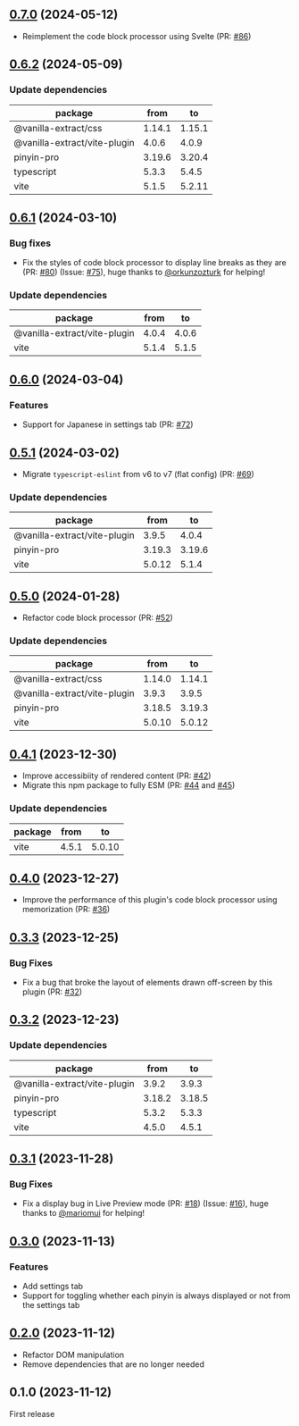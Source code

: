 ## [0.7.0](https://github.com/0918nobita/obsidian-zhongwen-block/compare/0.6.2...0.7.0) (2024-05-12)

-   Reimplement the code block processor using Svelte (PR: [#86](https://github.com/0918nobita/obsidian-zhongwen-block/pull/86))

## [0.6.2](https://github.com/0918nobita/obsidian-zhongwen-block/compare/0.6.1...0.6.2) (2024-05-09)

### Update dependencies

| package                      | from   | to     |
| ---------------------------- | ------ | ------ |
| @vanilla-extract/css         | 1.14.1 | 1.15.1 |
| @vanilla-extract/vite-plugin | 4.0.6  | 4.0.9  |
| pinyin-pro                   | 3.19.6 | 3.20.4 |
| typescript                   | 5.3.3  | 5.4.5  |
| vite                         | 5.1.5  | 5.2.11 |

## [0.6.1](https://github.com/0918nobita/obsidian-zhongwen-block/compare/0.6.0...0.6.1) (2024-03-10)

### Bug fixes

-   Fix the styles of code block processor to display line breaks as they are (PR: [#80](https://github.com/0918nobita/obsidian-zhongwen-block/issues/80)) (Issue: [#75](https://github.com/0918nobita/obsidian-zhongwen-block/issues/75)), huge thanks to [@orkunzozturk](https://github.com/orkunzozturk) for helping!

### Update dependencies

| package                      | from  | to    |
| ---------------------------- | ----- | ----- |
| @vanilla-extract/vite-plugin | 4.0.4 | 4.0.6 |
| vite                         | 5.1.4 | 5.1.5 |

## [0.6.0](https://github.com/0918nobita/obsidian-zhongwen-block/compare/0.5.1...0.6.0) (2024-03-04)

### Features

-   Support for Japanese in settings tab (PR: [#72](https://github.com/0918nobita/obsidian-zhongwen-block/pull/72))

## [0.5.1](https://github.com/0918nobita/obsidian-zhongwen-block/compare/0.5.0...0.5.1) (2024-03-02)

-   Migrate `typescript-eslint` from v6 to v7 (flat config) (PR: [#69](https://github.com/0918nobita/obsidian-zhongwen-block/pull/69))

### Update dependencies

| package                      | from   | to     |
| ---------------------------- | ------ | ------ |
| @vanilla-extract/vite-plugin | 3.9.5  | 4.0.4  |
| pinyin-pro                   | 3.19.3 | 3.19.6 |
| vite                         | 5.0.12 | 5.1.4  |

## [0.5.0](https://github.com/0918nobita/obsidian-zhongwen-block/compare/0.4.1...0.5.0) (2024-01-28)

-   Refactor code block processor (PR: [#52](https://github.com/0918nobita/obsidian-zhongwen-block/pull/52))

### Update dependencies

| package                      | from   | to     |
| ---------------------------- | ------ | ------ |
| @vanilla-extract/css         | 1.14.0 | 1.14.1 |
| @vanilla-extract/vite-plugin | 3.9.3  | 3.9.5  |
| pinyin-pro                   | 3.18.5 | 3.19.3 |
| vite                         | 5.0.10 | 5.0.12 |

## [0.4.1](https://github.com/0918nobita/obsidian-zhongwen-block/compare/0.4.0...0.4.1) (2023-12-30)

-   Improve accessibiity of rendered content (PR: [#42](https://github.com/0918nobita/obsidian-zhongwen-block/pull/42))
-   Migrate this npm package to fully ESM (PR: [#44](https://github.com/0918nobita/obsidian-zhongwen-block/pull/44) and [#45](https://github.com/0918nobita/obsidian-zhongwen-block/pull/45))

### Update dependencies

| package | from  | to     |
| ------- | ----- | ------ |
| vite    | 4.5.1 | 5.0.10 |

## [0.4.0](https://github.com/0918nobita/obsidian-zhongwen-block/compare/0.3.3...0.4.0) (2023-12-27)

-   Improve the performance of this plugin's code block processor using memorization (PR: [#36](https://github.com/0918nobita/obsidian-zhongwen-block/pull/36))

## [0.3.3](https://github.com/0918nobita/obsidian-zhongwen-block/compare/0.3.2...0.3.3) (2023-12-25)

### Bug Fixes

-   Fix a bug that broke the layout of elements drawn off-screen by this plugin (PR: [#32](https://github.com/0918nobita/obsidian-zhongwen-block/pull/32))

## [0.3.2](https://github.com/0918nobita/obsidian-zhongwen-block/compare/0.3.1...0.3.2) (2023-12-23)

### Update dependencies

| package                      | from   | to     |
| ---------------------------- | ------ | ------ |
| @vanilla-extract/vite-plugin | 3.9.2  | 3.9.3  |
| pinyin-pro                   | 3.18.2 | 3.18.5 |
| typescript                   | 5.3.2  | 5.3.3  |
| vite                         | 4.5.0  | 4.5.1  |

## [0.3.1](https://github.com/0918nobita/obsidian-zhongwen-block/compare/0.3.0...0.3.1) (2023-11-28)

### Bug Fixes

-   Fix a display bug in Live Preview mode (PR: [#18](https://github.com/0918nobita/obsidian-zhongwen-block/pull/18)) (Issue: [#16](https://github.com/0918nobita/obsidian-zhongwen-block/issues/16)), huge thanks to [@mariomui](https://github.com/mariomui) for helping!

## [0.3.0](https://github.com/0918nobita/obsidian-zhongwen-block/compare/0.2.0...0.3.0) (2023-11-13)

### Features

-   Add settings tab
-   Support for toggling whether each pinyin is always displayed or not from the settings tab

## [0.2.0](https://github.com/0918nobita/obsidian-zhongwen-block/compare/0.1.0...0.2.0) (2023-11-12)

-   Refactor DOM manipulation
-   Remove dependencies that are no longer needed

## 0.1.0 (2023-11-12)

First release
